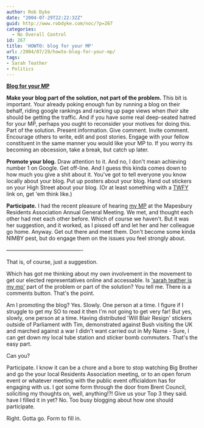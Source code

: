 ```yaml
---
author: Rob Dyke
date: "2004-07-29T22:22:32Z"
guid: http://www.robdyke.com/noc/?p=267
categories:
  - No Overall Control
id: 267
title: 'HOWTO: blog for your MP'
url: /2004/07/29/howto-blog-for-your-mp/
tags:
- Sarah Teather
- Politics
---
```

**[Blog for your MP](http://www.bloggerheads.com/mps_weblogs.asp)**

**Make your blog part of the solution, not part of the problem.** This bit is important. Your already poking enough fun by running a blog on their behalf, riding google rankings and racking up page views when _their_ site should be getting the traffic. And if you have some real deep-seated hatred for your MP, perhaps you ought to reconsider your motives for doing this. Part of the solution. Present information. Give comment. Invite comment. Encourage others to write, edit and post stories. Engage with your fellow constituent in the same manner you would like your MP to. If you worry its becoming an obcession, take a break, but catch up later.

**Promote your blog.** Draw attention to it. And no, I don't mean achieving number 1 on Google. Get off-line. And I guess this kinda comes down to how much you give a shit about it. You've got to tell everyone you know locally about your blog. Put up posters about your blog. Hand out stickers on your High Street about your blog. (Or at least something with a [TWFY](http://www.theyworkforyou.com/) link on, get 'em think like.)

**Participate.** I had the recent pleasure of hearing [my MP](http://www.libdems.org.uk/index.cfm/page.whois/section.people/wid.579/wgroup.mp) at the Mapesbury Residents Association Annual General Meeting. We met, and thought each other had met each other before. Which of course we haven't. But it was her suggestion, and it worked, as I pissed off and let her and her colleague go home. Anyway. Get out there and meet them. Don't become some kinda NIMBY pest, but do engage them on the issues you feel strongly about.

&#8212;&#8212;&#8212;&#8212;&#8212;&#8212;&#8212;&#8212;&#8212;&#8212;&#8212;&#8212;&#8212;&#8212;-

That is, of course, just a suggestion.

Which has got me thinking about my own involvement in the movement to get our elected representatives online and accessable. Is ['sarah teather is my mp'](http://sarah-teather-mp.blogspot.com/) part of the problem or part of the solution? You tell me. There is a comments button. That's the point.

Am I promoting the blog? Yes. Slowly. One person at a time. I figure if I struggle to get my SO to read it then I'm not going to get very far! But yes, slowly, one person at a time. Having distributed 'Will Blair Resign' stickers outside of Parliament with Tim, demonstrated against Bush visiting the UK and marched against a war I didn't want carried out in My Name - Sure, I can get down my local tube station and sticker bomb commuters. That's the easy part.

Can you?

Participate. I know it can be a chore and a bore to stop watching Big Brother and go the your local Residents Association meeting, or to an open forum event or whatever meeting with the public event officialdom has for engaging with us. I got some form through the door from Brent Council, soliciting my thoughts on, well, anything!?! Give us your Top 3 they said. have I filled it in yet? No. Too busy blogging about how one should participate.

Right. Gotta go. Form to fill in.